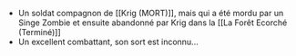 * Un soldat compagnon de [[Krig (MORT)]], mais qui a été mordu par un Singe Zombie et ensuite abandonné par Krig dans la [[La Forêt Ecorché (Terminé)]]
* Un excellent combattant, son sort est inconnu...